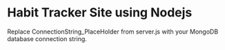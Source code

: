 ﻿# Habit Tracker Site using Nodejs


Replace ConnectionString_PlaceHolder from server.js with your MongoDB database connection string.

